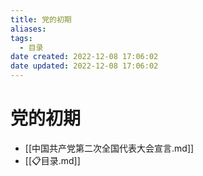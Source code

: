```yaml
---
title: 党的初期
aliases:
tags:
  - 目录
date created: 2022-12-08 17:06:02
date updated: 2022-12-08 17:06:02
---
```


# 党的初期

- [[中国共产党第二次全国代表大会宣言.md]]
- [[📋目录.md]]
